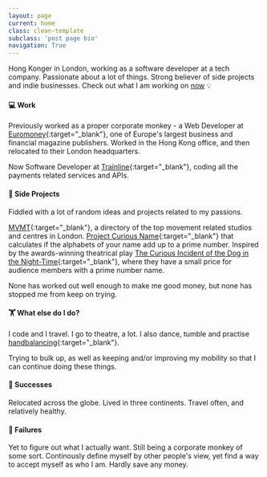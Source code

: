 ```yaml
---
layout: page
current: home
class: clean-template
subclass: 'post page bio'
navigation: True
---
```


Hong Konger in London, working as a software developer at a tech company. Passionate about a lot of things. 
Strong believer of side projects and indie businesses. Check out what I am working on [now](/now) 💡

#### 💻 Work

Previously worked as a proper corporate monkey - a Web Developer at [Euromoney](http://www.euromoneyplc.com/){:target="_blank"}, one of Europe's largest business and financial magazine publishers. Worked in the Hong Kong office, and then relocated to their London headquarters.

Now Software Developer at [Trainline](https://thetrainline.com/){:target="_blank"}, coding all the payments related services and APIs.

#### 🚀 Side Projects

 Fiddled with a lot of random ideas and projects related to my passions. 

[MVMT](https://mvmt.felix.ng){:target="_blank"}, a directory of the top movement related studios and centres in London. [Project Curious Name](https://curiousincident.herokuapp.com/){:target="_blank"} that calculates if the alphabets of your name add up to a prime number. Inspired by the awards-winning theatrical play [The Curious Incident of the Dog in the Night-Time](https://www.nationaltheatre.org.uk/shows/the-curious-incident-of-the-dog-in-the-night-time){:target="_blank"}, where they have a small price for audience members with a prime number name.

None has worked out well enough to make me good money, but none has stopped me from keep on trying. 
<!-- I also keep a [list](/inspirations) of people/projects that keep on inspiring me. -->

#### 🏋 What else do I do?

I code and I travel. I go to theatre, a lot. I also dance, tumble and practise [handbalancing](http://thecircusdictionary.com/moves/?category=hand-balance){:target="_blank"}.

Trying to bulk up, as well as keeping and/or improving my mobility so that I can continue doing these things.

#### 🙌 Successes

Relocated across the globe. Lived in three continents. Travel often, and relatively healthy.

#### 🤦‍ Failures

Yet to figure out what I actually want. Still being a corporate monkey of some sort.  Continously define myself by other people's view, yet find a way to accept myself as who I am. Hardly save any money.